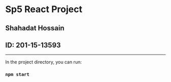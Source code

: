 # Sp5 React Project
## Shahadat Hossain
## ID: 201-15-13593



---

In the project directory, you can run:

### `npm start`


